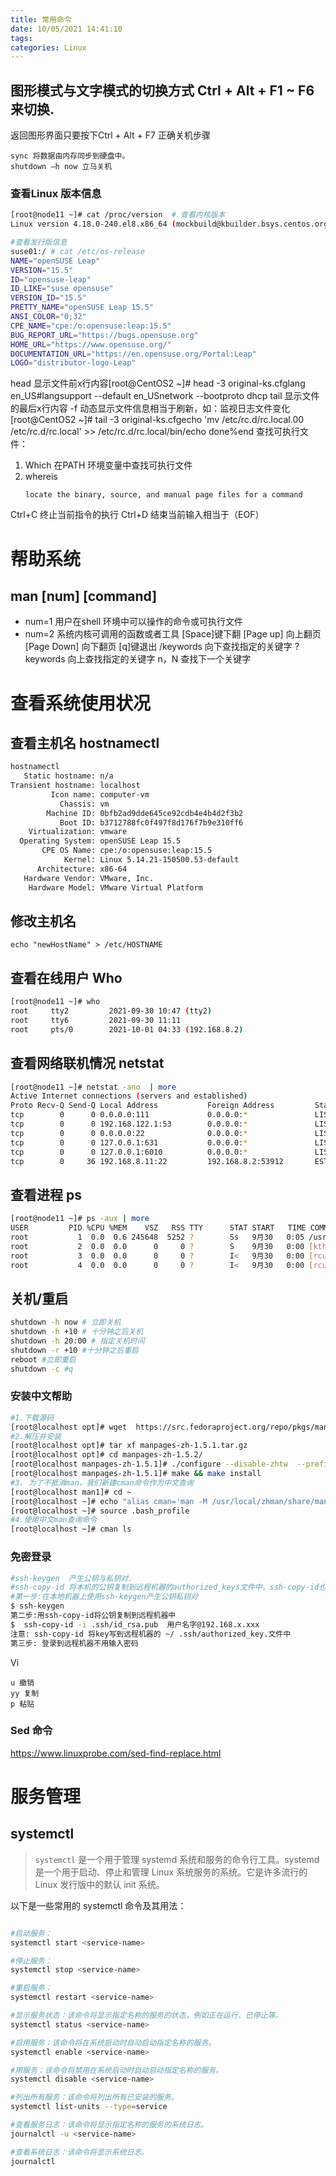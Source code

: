 ```yaml
---
title: 常用命令
date: 10/05/2021 14:41:10
tags: 
categories: Linux
---
```

## 图形模式与文字模式的切换方式 Ctrl + Alt + F1 ~ F6 来切换.
返回图形界面只要按下Ctrl + Alt + F7 
正确关机步骤
```
sync 将数据由内存同步到硬盘中。
shutdown –h now 立马关机
```
### 查看Linux 版本信息
```bash
[root@node11 ~]# cat /proc/version  # 查看内核版本
Linux version 4.18.0-240.el8.x86_64 (mockbuild@kbuilder.bsys.centos.org) (gcc version 8.3.1 20191121 (Red Hat 8.3.1-5) (GCC)) #1 SMP Fri Sep 25 19:48:47 UTC 2020

#查看发行版信息
suse01:/ # cat /etc/os-release 
NAME="openSUSE Leap"
VERSION="15.5"
ID="opensuse-leap"
ID_LIKE="suse opensuse"
VERSION_ID="15.5"
PRETTY_NAME="openSUSE Leap 15.5"
ANSI_COLOR="0;32"
CPE_NAME="cpe:/o:opensuse:leap:15.5"
BUG_REPORT_URL="https://bugs.opensuse.org"
HOME_URL="https://www.opensuse.org/"
DOCUMENTATION_URL="https://en.opensuse.org/Portal:Leap"
LOGO="distributor-logo-Leap"

```
head  显示文件前x行内容[root@CentOS2 ~]# head -3 original-ks.cfglang en_US#langsupport --default en_USnetwork --bootproto dhcp
tail  显示文件的最后x行内容  -f 动态显示文件信息相当于刷新，如：监视日志文件变化[root@CentOS2 ~]# tail -3 original-ks.cfgecho 'mv /etc/rc.d/rc.local.00 /etc/rc.d/rc.local' >> /etc/rc.d/rc.local/bin/echo done%end
查找可执行文件：
1. Which 在PATH 环境变量中查找可执行文件
2. whereis  
   ```
   locate the binary, source, and manual page files for a command
   ```
   

Ctrl+C 终止当前指令的执行
Ctrl+D 结束当前输入相当于（EOF）
# 帮助系统
##  man [num]  [command]  
- num=1 用户在shell 环境中可以操作的命令或可执行文件
- num=2 系统内核可调用的函数或者工具
[Space]键下翻
[Page up] 向上翻页
[Page Down] 向下翻页
[q]键退出
/keywords 向下查找指定的关键字
?keywords 向上查找指定的关键字
n，N 查找下一个关键字
# 查看系统使用状况
## 查看主机名 hostnamectl

```bash
hostnamectl 
   Static hostname: n/a                             
Transient hostname: localhost
         Icon name: computer-vm
           Chassis: vm
        Machine ID: 0bfb2ad9dde645ce92cdb4e4b4d2f3b2
           Boot ID: b3712788fc0f497f8d176f7b9e310ff6
    Virtualization: vmware
  Operating System: openSUSE Leap 15.5              
       CPE OS Name: cpe:/o:opensuse:leap:15.5
            Kernel: Linux 5.14.21-150500.53-default
      Architecture: x86-64
   Hardware Vendor: VMware, Inc.
    Hardware Model: VMware Virtual Platform

```

## 修改主机名 

```
echo "newHostName" > /etc/HOSTNAME
```



## 查看在线用户 Who

```bash
[root@node11 ~]# who
root     tty2         2021-09-30 10:47 (tty2)
root     tty6         2021-09-30 11:11
root     pts/0        2021-10-01 04:33 (192.168.8.2)
```
## 查看网络联机情况 netstat
```bash
[root@node11 ~]# netstat -ano  | more 
Active Internet connections (servers and established)
Proto Recv-Q Send-Q Local Address           Foreign Address         State       Timer
tcp        0      0 0.0.0.0:111             0.0.0.0:*               LISTEN      off (0.00/0/0)
tcp        0      0 192.168.122.1:53        0.0.0.0:*               LISTEN      off (0.00/0/0)
tcp        0      0 0.0.0.0:22              0.0.0.0:*               LISTEN      off (0.00/0/0)
tcp        0      0 127.0.0.1:631           0.0.0.0:*               LISTEN      off (0.00/0/0)
tcp        0      0 127.0.0.1:6010          0.0.0.0:*               LISTEN      off (0.00/0/0)
tcp        0     36 192.168.8.11:22         192.168.8.2:53912       ESTABLISHED on (0.23/0/0)
```
## 查看进程 ps 
~~~bash
[root@node11 ~]# ps -aux | more
USER         PID %CPU %MEM    VSZ   RSS TTY      STAT START   TIME COMMAND
root           1  0.0  0.6 245648  5252 ?        Ss   9月30   0:05 /usr/lib/systemd/systemd --switched-root --system --deserialize 17
root           2  0.0  0.0      0     0 ?        S    9月30   0:00 [kthreadd]
root           3  0.0  0.0      0     0 ?        I<   9月30   0:00 [rcu_gp]
root           4  0.0  0.0      0     0 ?        I<   9月30   0:00 [rcu_par_gp]
~~~
## 关机/重启
```bash
shutdown -h now # 立即关机
shutdown -h +10 # 十分钟之后关机
shutdown -h 20:00 # 指定关机时间
shutdown -r +10 #十分钟之后重启
reboot #立即重启
shutdown -c #q
```
### 安装中文帮助
```bash
#1.下载源码
[root@localhost opt]# wget  https://src.fedoraproject.org/repo/pkgs/man-pages-zh-CN/manpages-zh-1.5.1.tar.gz/13275fd039de8788b15151c896150bc4/manpages-zh-1.5.1.tar.gz
#2.解压并安装
[root@localhost opt]# tar xf manpages-zh-1.5.1.tar.gz
[root@localhost opt]# cd manpages-zh-1.5.2/
[root@localhost manpages-zh-1.5.1]# ./configure --disable-zhtw  --prefix=/usr/local/zhman
[root@localhost manpages-zh-1.5.1]# make && make install
#3. 为了不抵消man，我们新建cman命令作为中文查询
[root@localhost man1]# cd ~
[root@localhost ~]# echo "alias cman='man -M /usr/local/zhman/share/man/zh_CN' " >>.bash_profile
[root@localhost ~]# source .bash_profile
#4.使用中文man查询命令
[root@localhost ~]# cman ls
```
### 免密登录
```bash
#ssh-keygen  产生公钥与私钥对.
#ssh-copy-id 将本机的公钥复制到远程机器的authorized_keys文件中，ssh-copy-id也能让你有到远程机器的home, ~./ssh , 和 ~/.ssh/authorized_keys的权利
#第一步:在本地机器上使用ssh-keygen产生公钥私钥对
$ ssh-keygen
第二步:用ssh-copy-id将公钥复制到远程机器中
$  ssh-copy-id -i .ssh/id_rsa.pub  用户名字@192.168.x.xxx
注意: ssh-copy-id 将key写到远程机器的 ~/ .ssh/authorized_key.文件中
第三步: 登录到远程机器不用输入密码
```
Vi
```
u 撤销
yy 复制
p 粘贴
```
### Sed 命令
https://www.linuxprobe.com/sed-find-replace.html

# 服务管理

## systemctl

> `systemctl` 是一个用于管理 systemd 系统和服务的命令行工具。systemd 是一个用于启动、停止和管理 Linux 系统服务的系统。它是许多流行的 Linux 发行版中的默认 init 系统。

以下是一些常用的 systemctl 命令及其用法：

```bash

#启动服务：
systemctl start <service-name>

#停止服务：
systemctl stop <service-name>

#重启服务：
systemctl restart <service-name>

#显示服务状态：该命令将显示指定名称的服务的状态，例如正在运行、已停止等。
systemctl status <service-name>

#启用服务：该命令将在系统启动时自动启动指定名称的服务。
systemctl enable <service-name>

#用服务：该命令将禁用在系统启动时自动启动指定名称的服务。
systemctl disable <service-name>

#列出所有服务：该命令将列出所有已安装的服务。
systemctl list-units --type=service

#查看服务日志：该命令将显示指定名称的服务的系统日志。
journalctl -u <service-name>

#查看系统日志：该命令将显示系统日志。
journalctl
```

